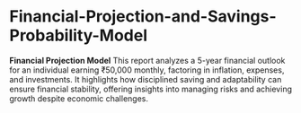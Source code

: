 # Financial-Projection-and-Savings-Probability-Model
**Financial Projection Model**    This report analyzes a 5-year financial outlook for an individual earning ₹50,000 monthly, factoring in inflation, expenses, and investments. It highlights how disciplined saving and adaptability can ensure financial stability, offering insights into managing risks and achieving growth despite economic challenges.
